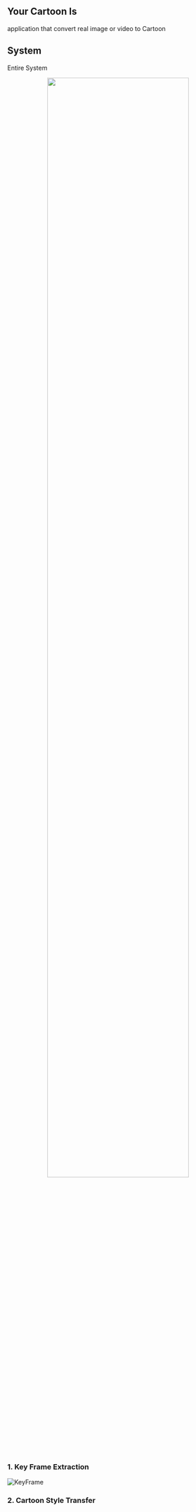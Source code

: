 Your Cartoon Is
---------------
 application that convert real image or video to Cartoon

System
-------

Entire System

<p align = "center"><img src="https://user-images.githubusercontent.com/60774392/97797417-34034600-1c60-11eb-8e7b-85f0695003b7.jpg" width="80%" height="80%"></p>

### 1. Key Frame Extraction

![KeyFrame](https://user-images.githubusercontent.com/60774392/99548935-82546b00-29fc-11eb-8fba-fde81aa2b50a.png)


### 2. Cartoon Style Transfer
